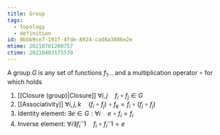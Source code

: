 ```yaml
---
title: Group
tags:
  - topology
  - definition
id: 0bbb9ce7-191f-4fde-8924-cad8a3886e2e
mtime: 20210701200757
ctime: 20210403175539
---
```


A group $G$ is any set of functions $f_1 ...$ and a multiplication operator $\circ$ for which holds

1) [[Closure (group)|Closure]] $\forall i,j \quad f_i\circ f_j \in G$
2) [[Associativity]]  $\forall i,j,k \quad (f_i\circ f_j)\circ f_k=f_i \circ (f_j \circ f_j)$
3) Identity element: $\exists e \in G : \forall i \quad e \circ f_i=f_i$
4) Inverse element: $\forall i \exists f_i^-1\quad f_i\circ f_i^-1=e$
